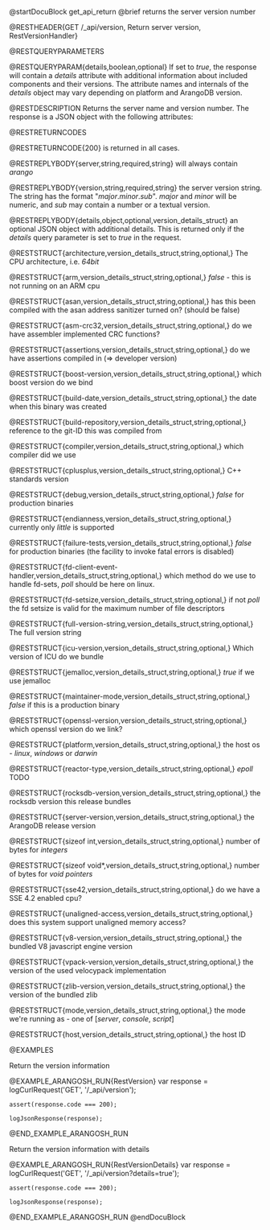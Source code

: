 
@startDocuBlock get_api_return
@brief returns the server version number

@RESTHEADER{GET /_api/version, Return server version, RestVersionHandler}

@RESTQUERYPARAMETERS

@RESTQUERYPARAM{details,boolean,optional}
If set to *true*, the response will contain a *details* attribute with
additional information about included components and their versions. The
attribute names and internals of the *details* object may vary depending on
platform and ArangoDB version.

@RESTDESCRIPTION
Returns the server name and version number. The response is a JSON object
with the following attributes:

@RESTRETURNCODES

@RESTRETURNCODE{200}
is returned in all cases.

@RESTREPLYBODY{server,string,required,string}
will always contain *arango*

@RESTREPLYBODY{version,string,required,string}
the server version string. The string has the format
"*major*.*minor*.*sub*". *major* and *minor* will be numeric, and *sub*
may contain a number or a textual version.

@RESTREPLYBODY{details,object,optional,version_details_struct}
an optional JSON object with additional details. This is
returned only if the *details* query parameter is set to *true* in the
request.

@RESTSTRUCT{architecture,version_details_struct,string,optional,}
The CPU architecture, i.e. *64bit*

@RESTSTRUCT{arm,version_details_struct,string,optional,}
*false* - this is not running on an ARM cpu

@RESTSTRUCT{asan,version_details_struct,string,optional,}
has this been compiled with the asan address sanitizer turned on? (should be false)

@RESTSTRUCT{asm-crc32,version_details_struct,string,optional,}
do we have assembler implemented CRC functions?

@RESTSTRUCT{assertions,version_details_struct,string,optional,}
do we have assertions compiled in (=> developer version)

@RESTSTRUCT{boost-version,version_details_struct,string,optional,}
which boost version do we bind

@RESTSTRUCT{build-date,version_details_struct,string,optional,}
the date when this binary was created

@RESTSTRUCT{build-repository,version_details_struct,string,optional,}
reference to the git-ID this was compiled from

@RESTSTRUCT{compiler,version_details_struct,string,optional,}
which compiler did we use

@RESTSTRUCT{cplusplus,version_details_struct,string,optional,}
C++ standards version

@RESTSTRUCT{debug,version_details_struct,string,optional,}
*false* for production binaries

@RESTSTRUCT{endianness,version_details_struct,string,optional,}
currently only *little* is supported

@RESTSTRUCT{failure-tests,version_details_struct,string,optional,}
*false* for production binaries (the facility to invoke fatal errors is disabled)

@RESTSTRUCT{fd-client-event-handler,version_details_struct,string,optional,}
which method do we use to handle fd-sets, *poll* should be here on linux.

@RESTSTRUCT{fd-setsize,version_details_struct,string,optional,}
if not *poll* the fd setsize is valid for the maximum number of file descriptors

@RESTSTRUCT{full-version-string,version_details_struct,string,optional,}
The full version string

@RESTSTRUCT{icu-version,version_details_struct,string,optional,}
Which version of ICU do we bundle

@RESTSTRUCT{jemalloc,version_details_struct,string,optional,}
*true* if we use jemalloc

@RESTSTRUCT{maintainer-mode,version_details_struct,string,optional,}
*false* if this is a production binary

@RESTSTRUCT{openssl-version,version_details_struct,string,optional,}
which openssl version do we link?

@RESTSTRUCT{platform,version_details_struct,string,optional,}
the host os - *linux*, *windows* or *darwin*

@RESTSTRUCT{reactor-type,version_details_struct,string,optional,}
*epoll* TODO

@RESTSTRUCT{rocksdb-version,version_details_struct,string,optional,}
the rocksdb version this release bundles

@RESTSTRUCT{server-version,version_details_struct,string,optional,}
the ArangoDB release version

@RESTSTRUCT{sizeof int,version_details_struct,string,optional,}
number of bytes for *integers*

@RESTSTRUCT{sizeof void*,version_details_struct,string,optional,}
number of bytes for *void pointers*

@RESTSTRUCT{sse42,version_details_struct,string,optional,}
do we have a SSE 4.2 enabled cpu?

@RESTSTRUCT{unaligned-access,version_details_struct,string,optional,}
does this system support unaligned memory access?

@RESTSTRUCT{v8-version,version_details_struct,string,optional,}
the bundled V8 javascript engine version

@RESTSTRUCT{vpack-version,version_details_struct,string,optional,}
the version of the used velocypack implementation

@RESTSTRUCT{zlib-version,version_details_struct,string,optional,}
the version of the bundled zlib

@RESTSTRUCT{mode,version_details_struct,string,optional,}
the mode we're running as - one of [*server*, *console*, *script*]

@RESTSTRUCT{host,version_details_struct,string,optional,}
the host ID

@EXAMPLES

Return the version information

@EXAMPLE_ARANGOSH_RUN{RestVersion}
    var response = logCurlRequest('GET', '/_api/version');

    assert(response.code === 200);

    logJsonResponse(response);
@END_EXAMPLE_ARANGOSH_RUN

Return the version information with details

@EXAMPLE_ARANGOSH_RUN{RestVersionDetails}
    var response = logCurlRequest('GET', '/_api/version?details=true');

    assert(response.code === 200);

    logJsonResponse(response);
@END_EXAMPLE_ARANGOSH_RUN
@endDocuBlock

